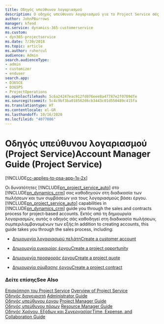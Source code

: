 ```yaml
---
title: Οδηγός υπεύθυνου λογαριασμού
description: Ο οδηγός υπεύθυνου λογαριασμού για το Project Service σάς καθοδηγεί στη διαδικασία των πωλήσεων και των συμβάσεων για τους λογαριασμούς βάσει έργου.
author: JohnPBurrows
manager: kfend
ms.service: dynamics-365-customerservice
ms.custom:
- dyn365-projectservice
ms.date: 7/30/2018
ms.topic: article
ms.author: ruhercul
audience: Admin
search.audienceType:
- admin
- customizer
- enduser
search.app:
- D365CE
- D365PS
- ProjectOperations
ms.openlocfilehash: 5c6a24247eac912fd076eee8a47787e2f0709dfe
ms.sourcegitcommit: 5c4c9bf3ba018562d6cb3443c01d550489c415fa
ms.translationtype: HT
ms.contentlocale: el-GR
ms.lasthandoff: 10/16/2020
ms.locfileid: "4077086"
---
```

# <a name="account-manager-guide-project-service"></a><span data-ttu-id="9af39-103">Οδηγός υπεύθυνου λογαριασμού (Project Service)</span><span class="sxs-lookup"><span data-stu-id="9af39-103">Account Manager Guide (Project Service)</span></span>

[!INCLUDE[cc-applies-to-psa-app-1x-2x](../includes/cc-applies-to-psa-app-1x-2x.md)]

<span data-ttu-id="9af39-104">Οι δυνατότητες [!INCLUDE[pn_project_service_auto](../includes/pn-project-service-auto.md)] στο [!INCLUDE[pn_dynamics_crm](../includes/pn-dynamics-crm.md)] σας καθοδηγούν στη διαδικασία των πωλήσεων και των συμβάσεων για τους λογαριασμούς βάσει έργου.</span><span class="sxs-lookup"><span data-stu-id="9af39-104">[!INCLUDE[pn_project_service_auto](../includes/pn-project-service-auto.md)] capabilities in [!INCLUDE[pn_dynamics_crm](../includes/pn-dynamics-crm.md)] guide you through the sales and contracts process for project-based accounts.</span></span> <span data-ttu-id="9af39-105">Εκτός από τη δημιουργία λογαριασμών, αυτός ο οδηγός σάς καθοδηγεί στη διαδικασία πωλήσεων, συμπεριλαμβανομένων των εξής:</span><span class="sxs-lookup"><span data-stu-id="9af39-105">In addition to creating accounts, this guide takes you through the sales process, including:</span></span>  
  
-   [<span data-ttu-id="9af39-106">Δημιουργία λογαριασμού πελάτη</span><span class="sxs-lookup"><span data-stu-id="9af39-106">Create a customer account</span></span>](../psa/create-customer-account.md)  
  
-   [<span data-ttu-id="9af39-107">Δημιουργία ευκαιρίας έργου</span><span class="sxs-lookup"><span data-stu-id="9af39-107">Create a project opportunity</span></span>](../psa/create-project-opportunity.md)  
  
-   [<span data-ttu-id="9af39-108">Δημιουργία προσφοράς έργου</span><span class="sxs-lookup"><span data-stu-id="9af39-108">Create a project quote</span></span>](../psa/create-project-quote.md)  
  
-   [<span data-ttu-id="9af39-109">Δημιουργία σύμβασης έργου</span><span class="sxs-lookup"><span data-stu-id="9af39-109">Create a project contract</span></span>](../psa/create-project-contract.md)  
  
  
### <a name="see-also"></a><span data-ttu-id="9af39-110">Δείτε επίσης</span><span class="sxs-lookup"><span data-stu-id="9af39-110">See Also</span></span>  
 <span data-ttu-id="9af39-111">[Επισκόπηση του Project Service](../psa/overview.md) </span><span class="sxs-lookup"><span data-stu-id="9af39-111">[Overview of Project Service](../psa/overview.md) </span></span>  
 <span data-ttu-id="9af39-112">[Οδηγός διαχειριστή](../psa/admin-guide.md) </span><span class="sxs-lookup"><span data-stu-id="9af39-112">[Administrator Guide](../psa/admin-guide.md) </span></span>  
 <span data-ttu-id="9af39-113">[Οδηγός υπεύθυνου έργου](../psa/project-manager-guide.md) </span><span class="sxs-lookup"><span data-stu-id="9af39-113">[Project Manager Guide](../psa/project-manager-guide.md) </span></span>  
 <span data-ttu-id="9af39-114">[Οδηγός υπεύθυνου πόρων](../psa/resource-manager-guide.md) </span><span class="sxs-lookup"><span data-stu-id="9af39-114">[Resource Manager Guide](../psa/resource-manager-guide.md) </span></span>  
 [<span data-ttu-id="9af39-115">Οδηγός Χρόνου, Εξόδων και Συνεργασίας</span><span class="sxs-lookup"><span data-stu-id="9af39-115">Time, Expense, and Collaboration Guide</span></span>](../psa/time-expense-collaboration-guide.md)
